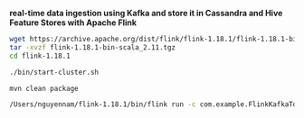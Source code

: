 ****real-time data ingestion using Kafka and store it in  Cassandra and Hive Feature Stores with Apache Flink****


```bash
wget https://archive.apache.org/dist/flink/flink-1.18.1/flink-1.18.1-bin-scala_2.11.tgz
tar -xvzf flink-1.18.1-bin-scala_2.11.tgz
cd flink-1.18.1
```


```bash
./bin/start-cluster.sh
```


```bash
mvn clean package
```

```bash
/Users/nguyennam/flink-1.18.1/bin/flink run -c com.example.FlinkKafkaToCassandraAndHive target/FlinkKafkaToCassandraAndHive-1.0-SNAPSHOT.jar
```

